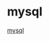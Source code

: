 # mysql


[mysql](https://www.youtube.com/watch?v=qXJ2S0GBa7M&list=PLhgRAQ8BwWFaQWBzj-8W7qmfThCjYw2bJ&index=2&ab_channel=GeekCode)

